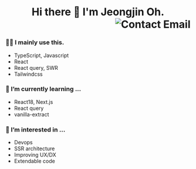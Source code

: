 <header>
  <h1>Hi there 👋  I'm Jeongjin Oh.
<!--     <img align="right"src="https://komarev.com/ghpvc/?username=ojj1123" alt="ojj1123" /> -->
  <a href="mailto:ojj991123@gmail.com">  
    <img align="right" src="http://img.shields.io/badge/-contact-9cf?style=social&amp;logo=Minutemailer&amp" alt="Contact Email">
  </a>
</h1>
<!--   <p>
    <img src="https://github-readme-stats.vercel.app/api/top-langs/?username=ojj1123&layout=compact&hide=html&langs_count=6" alt="ojj1123" width="45%" />
   <img src=https://github-readme-stats.vercel.app/api?username=ojj1123&count_private=true&show_icons=true" alt="ojj1123"  width="54%"/>
  </p> -->
</header>

### 🧑‍💻 I mainly use this.
- TypeScript, Javascript
- React
- React query, SWR  
- Tailwindcss                                                                                                                                 
                                                                                                                                      
### 🌱 I’m currently learning ... 
- React18, Next.js
- React query                                                                                                                
- vanilla-extract                                                                                                                                

### 🌱 I’m interested in ... 
- Devops
- SSR architecture
- Improving UX/DX
- Extendable code
